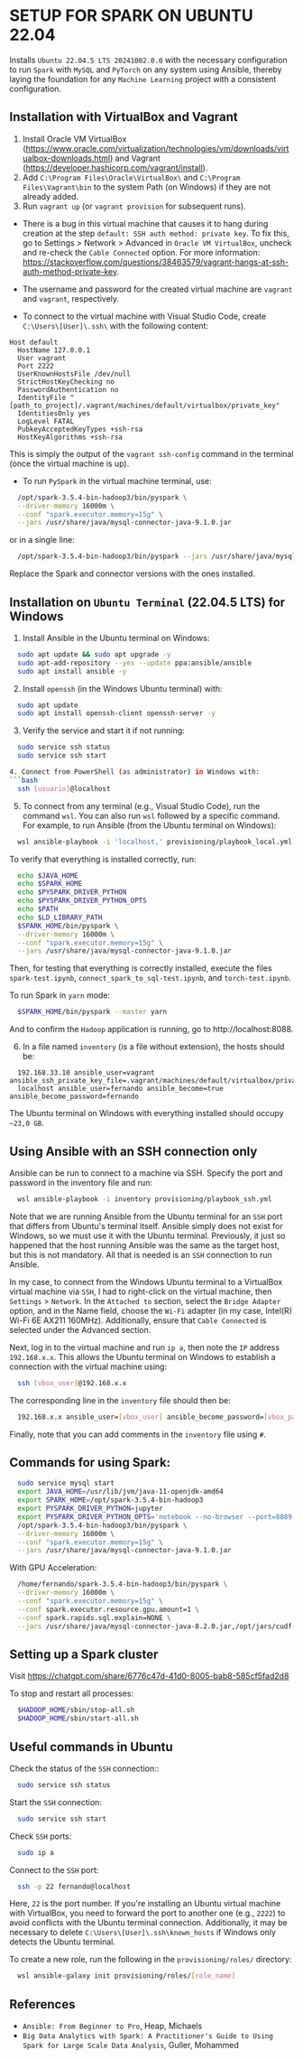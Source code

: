 # SETUP FOR SPARK ON UBUNTU 22.04

Installs `Ubuntu 22.04.5 LTS 20241002.0.0` with the necessary configuration to run `Spark` with `MySQL` and `PyTorch` on any system using Ansible, thereby laying the foundation for any `Machine Learning` project with a consistent configuration.

## Installation with VirtualBox and Vagrant
1. Install Oracle VM VirtualBox (https://www.oracle.com/virtualization/technologies/vm/downloads/virtualbox-downloads.html) and Vagrant (https://developer.hashicorp.com/vagrant/install).
2. Add `C:\Program Files\Oracle\VirtualBox\` and `C:\Program Files\Vagrant\bin` to the system Path (on Windows) if they are not already added.
3. Run `vagrant up` (or `vagrant provision` for subsequent runs).

- There is a bug in this virtual machine that causes it to hang during creation at the step `default: SSH auth method: private key`. To fix this, go to Settings > Network > Advanced in `Oracle VM VirtualBox`, uncheck and re-check the `Cable Connected` option. For more information: https://stackoverflow.com/questions/38463579/vagrant-hangs-at-ssh-auth-method-private-key.


- The username and password for the created virtual machine are `vagrant` and `vagrant`, respectively.
- To connect to the virtual machine with Visual Studio Code, create `C:\Users\[User]\.ssh\` with the following content:

```ssh
Host default
  HostName 127.0.0.1
  User vagrant
  Port 2222
  UserKnownHostsFile /dev/null
  StrictHostKeyChecking no
  PasswordAuthentication no
  IdentityFile "[path_to_project]/.vagrant/machines/default/virtualbox/private_key"
  IdentitiesOnly yes
  LogLevel FATAL
  PubkeyAcceptedKeyTypes +ssh-rsa
  HostKeyAlgorithms +ssh-rsa
```

This is simply the output of the `vagrant ssh-config` command in the terminal (once the virtual machine is up).

- To run `PySpark` in the virtual machine terminal, use:

```bash
  /opt/spark-3.5.4-bin-hadoop3/bin/pyspark \
  --driver-memory 16000m \
  --conf "spark.executor.memory=15g" \
  --jars /usr/share/java/mysql-connector-java-9.1.0.jar
```

or in a single line:

```bash
  /opt/spark-3.5.4-bin-hadoop3/bin/pyspark --jars /usr/share/java/mysql-connector-java-9.1.0.jar
```

Replace the Spark and connector versions with the ones installed.


## Installation on `Ubuntu Terminal` (22.04.5 LTS) for Windows
1. Install Ansible in the Ubuntu terminal on Windows:
```bash
  sudo apt update && sudo apt upgrade -y
  sudo apt-add-repository --yes --update ppa:ansible/ansible
  sudo apt install ansible -y
```

2. Install `openssh` (in the Windows Ubuntu terminal) with:
```bash
  sudo apt update
  sudo apt install openssh-client openssh-server -y
```

3. Verify the service and start it if not running:
```bash
  sudo service ssh status
  sudo service ssh start

4. Connect from PowerShell (as administrator) in Windows with:
```bash
  ssh [usuario]@localhost
```

5. To connect from any terminal (e.g., Visual Studio Code), run the command `wsl`. You can also run `wsl` followed by a specific command. For example, to run Ansible (from the Ubuntu terminal on Windows):
```bash
  wsl ansible-playbook -i 'localhost,' provisioning/playbook_local.yml
```

To verify that everything is installed correctly, run:

```bash
  echo $JAVA_HOME
  echo $SPARK_HOME
  echo $PYSPARK_DRIVER_PYTHON
  echo $PYSPARK_DRIVER_PYTHON_OPTS
  echo $PATH
  echo $LD_LIBRARY_PATH 
  $SPARK_HOME/bin/pyspark \
  --driver-memory 16000m \
  --conf "spark.executor.memory=15g" \
  --jars /usr/share/java/mysql-connector-java-9.1.0.jar
```

Then, for testing that everything is correctly installed, execute the files `spark-test.ipynb`, `connect_spark_to_sql-test.ipynb`, and `torch-test.ipynb`.

To run Spark in `yarn` mode:

```bash
  $SPARK_HOME/bin/pyspark --master yarn 
```

And to confirm the `Hadoop` application is running, go to http://localhost:8088.

6. In a file named `inventory` (is a file without extension), the hosts should be:
```ssh
  192.168.33.10 ansible_user=vagrant ansible_ssh_private_key_file=.vagrant/machines/default/virtualbox/private_key
  localhost ansible_user=fernando ansible_become=true ansible_become_password=fernando
```

The Ubuntu terminal on Windows with everything installed should occupy `~23,0 GB`.

## Using Ansible with an SSH connection only

Ansible can be run to connect to a machine via SSH. Specify the port and password in the inventory file and run:

```bash
  wsl ansible-playbook -i inventory provisioning/playbook_ssh.yml
```

Note that we are running Ansible from the Ubuntu terminal for an `SSH` port that differs from Ubuntu's terminal itself. Ansible simply does not exist for Windows, so we must use it with the Ubuntu terminal. Previously, it just so happened that the host running Ansible was the same as the target host, but this is not mandatory. All that is needed is an `SSH` connection to run Ansible.

In my case, to connect from the Windows Ubuntu terminal to a VirtualBox virtual machine via `SSH`, I had to right-click on the virtual machine, then `Settings` > `Network`. In the `Attached to` section, select the `Bridge Adapter` option, and in the Name field, choose the `Wi-Fi` adapter (in my case, Intel(R) Wi-Fi 6E AX211 160MHz). Additionally, ensure that `Cable Connected` is selected under the Advanced section.

Next, log in to the virtual machine and run `ip a`, then note the `IP` address `192.168.x.x`. This allows the Ubuntu terminal on Windows to establish a connection with the virtual machine using:

```bash
  ssh [vbox_user]@192.168.x.x
```

The corresponding line in the `inventory` file should then be:

```bash
  192.168.x.x ansible_user=[vbox_user] ansible_become_password=[vbox_pass] ansible_ssh_port=22
```

Finally, note that you can add comments in the `inventory` file using `#`.

## Commands for using Spark:
```bash
  sudo service mysql start
  export JAVA_HOME=/usr/lib/jvm/java-11-openjdk-amd64
  export SPARK_HOME=/opt/spark-3.5.4-bin-hadoop3
  export PYSPARK_DRIVER_PYTHON=jupyter
  export PYSPARK_DRIVER_PYTHON_OPTS='notebook --no-browser --port=8889'
  /opt/spark-3.5.4-bin-hadoop3/bin/pyspark \
  --driver-memory 16000m \
  --conf "spark.executor.memory=15g" \
  --jars /usr/share/java/mysql-connector-java-9.1.0.jar
```

With GPU Acceleration:
```bash
  /home/fernando/spark-3.5.4-bin-hadoop3/bin/pyspark \
  --driver-memory 16000m \
  --conf "spark.executor.memory=15g" \
  --conf spark.executor.resource.gpu.amount=1 \
  --conf spark.rapids.sql.explain=NONE \
  --jars /usr/share/java/mysql-connector-java-8.2.0.jar,/opt/jars/cudf-24.04.0-cuda12,/home/fernando/jars/rapids-4-spark_2.12-24.04.0-cuda12-arm64.jar
```

## Setting up a Spark cluster

Visit https://chatgpt.com/share/6776c47d-41d0-8005-bab8-585cf5fad2d8

To stop and restart all processes:
```bash
  $HADOOP_HOME/sbin/stop-all.sh
  $HADOOP_HOME/sbin/start-all.sh
```


## Useful commands in Ubuntu
Check the status of the `SSH` connection::
```bash
  sudo service ssh status
```

Start the `SSH` connection:
```bash
  sudo service ssh start
```

Check `SSH` ports:
```bash
  sudo ip a
```

Connect to the `SSH` port:
```bash
  ssh -p 22 fernando@localhost
```

Here, `22` is the port number. If you're installing an Ubuntu virtual machine with VirtualBox, you need to forward the port to another one (e.g., `2222`) to avoid conflicts with the Ubuntu terminal connection. Additionally, it may be necessary to delete `C:\Users\[User]\.ssh\known_hosts` if Windows only detects the Ubuntu terminal.

To create a new role, run the following in the `provisioning/roles/` directory:

```bash
  wsl ansible-galaxy init provisioning/roles/[role_name]
```

## References
- `Ansible: From Beginner to Pro`, Heap, Michaels
- `Big Data Analytics with Spark: A Practitioner's Guide to Using Spark for Large Scale Data Analysis`, Guller, Mohammed